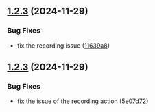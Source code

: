 ## [1.2.3](https://github.com/Foreverskyin0216/playword/compare/v1.2.2...v1.2.3) (2024-11-29)


### Bug Fixes

* fix the recording issue ([11639a8](https://github.com/Foreverskyin0216/playword/commit/11639a8de04899bb8badacd9c8ac07eff88b3bce))

## [1.2.3](https://github.com/Foreverskyin0216/playword/compare/v1.2.2...v1.2.3) (2024-11-29)


### Bug Fixes

* fix the issue of the recording action ([5e07d72](https://github.com/Foreverskyin0216/playword/commit/5e07d729245c23c8ee61bc2909f5ee5d2886309c))
